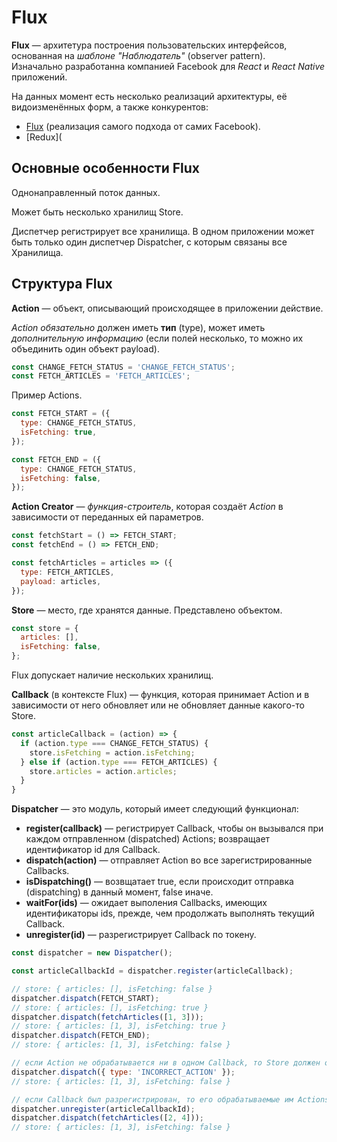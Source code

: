 # Flux

**Flux** — архитетура построения пользовательских интерфейсов, основанная на *шаблоне "Наблюдатель"* (observer pattern).  
Изначально разработанна компанией Facebook для *React* и *React Native* приложений.  

На данных момент есть несколько реализаций архитектуры, её видоизменённых форм, а также конкурентов:
* [Flux](https://github.com/facebook/flux) (реализация самого подхода от самих Facebook).
* [Redux]( 

## Основные особенности Flux

Однонаправленный поток данных.

Может быть несколько хранилищ Store.  

Диспетчер регистрирует все хранилища.
В одном приложении может быть только один диспетчер Dispatcher, с которым связаны все Хранилища.

## Структура Flux

**Action** — объект, описывающий происходящее в приложении действие.  

*Action обязательно* должен иметь **тип** (type), может иметь *дополнительную информацию* (если полей несколько, то можно их объединить один объект payload).
```js
const CHANGE_FETCH_STATUS = 'CHANGE_FETCH_STATUS';
const FETCH_ARTICLES = 'FETCH_ARTICLES';
```
Пример Actions.
```js
const FETCH_START = ({
  type: CHANGE_FETCH_STATUS,
  isFetching: true, 
});

const FETCH_END = ({
  type: CHANGE_FETCH_STATUS,
  isFetching: false,
});
```

**Action Creator** — *функция-строитель*, которая создаёт *Action* в зависимости от переданных ей параметров.
```js
const fetchStart = () => FETCH_START;
const fetchEnd = () => FETCH_END;

const fetchArticles = articles => ({
  type: FETCH_ARTICLES,
  payload: articles,
});
```

**Store** — место, где хранятся данные. Представлено объектом.  
```js
const store = {
  articles: [],
  isFetching: false,
};
```
Flux допускает наличие нескольких хранилищ.  

**Callback** (в контексте Flux) — функция, которая принимает Action и в зависимости от него обновляет или не обновляет данные какого-то Store.
```js
const articleCallback = (action) => {
  if (action.type === CHANGE_FETCH_STATUS) {
    store.isFetching = action.isFetching;
  } else if (action.type === FETCH_ARTICLES) {
    store.articles = action.articles;
  }
} 
```

**Dispatcher** — это модуль, который имеет следующий функционал:
- **register(callback)** — регистрирует Callback, чтобы он вызывался при каждом отправленном (dispatched) Actions; возвращает идентификатор id для Callback.
- **dispatch(action)** — отправляет Action во все зарегистрированные Callbacks.
- **isDispatching()** — возвщатает true, если происходит отправка (dispatching) в данный момент, false иначе.
- **waitFor(ids)** — ожидает выполения Callbacks, имеющих идентификаторы ids, прежде, чем продолжать выполнять текущий Callback.
- **unregister(id)** — разрегистрирует Callback по токену.

```js
const dispatcher = new Dispatcher();

const articleCallbackId = dispatcher.register(articleCallback);

// store: { articles: [], isFetching: false }
dispatcher.dispatch(FETCH_START); 
// store: { articles: [], isFetching: true }
dispatcher.dispatch(fetchArticles([1, 3])); 
// store: { articles: [1, 3], isFetching: true }
dispatcher.dispatch(FETCH_END); 
// store: { articles: [1, 3], isFetching: false }

// если Action не обрабатывается ни в одном Callback, то Store должен остаться без изменений
dispatcher.dispatch({ type: 'INCORRECT_ACTION' }); 
// store: { articles: [1, 3], isFetching: false }

// если Callback был разрегистрирован, то его обрабатываемые им Actions не должны менять Store
dispatcher.unregister(articleCallbackId);
dispatcher.dispatch(fetchArticles([2, 4]));
// store: { articles: [1, 3], isFetching: false } 
```



